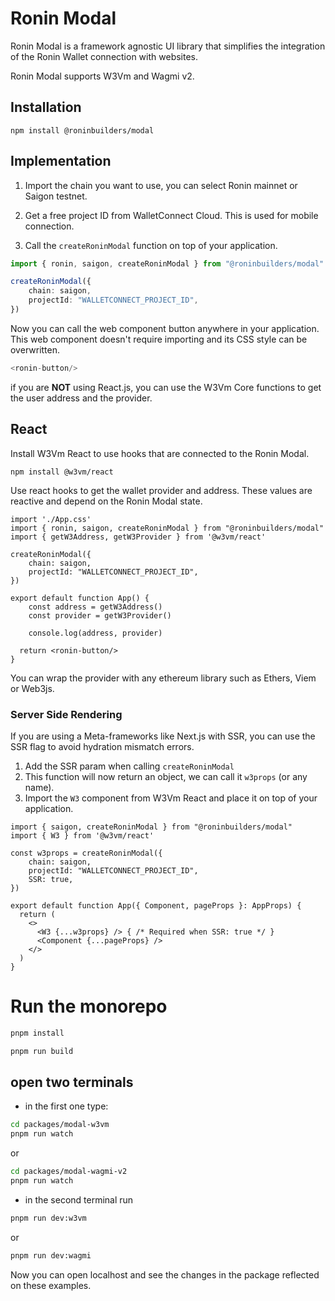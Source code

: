 # Ronin Modal

Ronin Modal is a framework agnostic UI library that simplifies the integration of the Ronin Wallet connection with websites.

Ronin Modal supports W3Vm and Wagmi v2.

## Installation

```npm2yarn
npm install @roninbuilders/modal
```

## Implementation

1. Import the chain you want to use, you can select Ronin mainnet or Saigon testnet.

2. Get a free project ID from WalletConnect Cloud. This is used for mobile connection.

3. Call the `createRoninModal` function on top of your application.

```ts
import { ronin, saigon, createRoninModal } from "@roninbuilders/modal"

createRoninModal({
	chain: saigon,
	projectId: "WALLETCONNECT_PROJECT_ID",
})
```

Now you can call the web component button anywhere in your application. This web component doesn't require importing
and its CSS style can be overwritten.

```ts
<ronin-button/>
```

if you are **NOT** using React.js, you can use the W3Vm Core functions to get the user address and the provider.

## React

Install W3Vm React to use hooks that are connected to the Ronin Modal.

```npm2yarn
npm install @w3vm/react
```

Use react hooks to get the wallet provider and address. These values are reactive and depend on the Ronin Modal state.

```tsx
import './App.css'
import { ronin, saigon, createRoninModal } from "@roninbuilders/modal"
import { getW3Address, getW3Provider } from '@w3vm/react'

createRoninModal({
	chain: saigon,
	projectId: "WALLETCONNECT_PROJECT_ID",
})

export default function App() {
	const address = getW3Address()
	const provider = getW3Provider()

	console.log(address, provider)

  return <ronin-button/>
}
```

You can wrap the provider with any ethereum library such as Ethers, Viem or Web3js.

### Server Side Rendering

If you are using a Meta-frameworks like Next.js with SSR, you can use the SSR flag to avoid hydration mismatch errors.

1. Add the SSR param when calling `createRoninModal`
2. This function will now return an object, we can call it `w3props` (or any name).
3. Import the `W3` component from W3Vm React and place it on top of your application.

```tsx
import { saigon, createRoninModal } from "@roninbuilders/modal"
import { W3 } from '@w3vm/react'

const w3props = createRoninModal({
	chain: saigon,
	projectId: "WALLETCONNECT_PROJECT_ID",
	SSR: true,
})

export default function App({ Component, pageProps }: AppProps) {
  return (
    <>
      <W3 {...w3props} /> { /* Required when SSR: true */ }
      <Component {...pageProps} />
    </>
  )
}
```

# Run the monorepo

```sh
pnpm install
```

```sh
pnpm run build
```

## open two terminals

- in the first one type:

```sh
cd packages/modal-w3vm
pnpm run watch
```
or
```sh
cd packages/modal-wagmi-v2
pnpm run watch
```

- in the second terminal run

```sh
pnpm run dev:w3vm
```
or
```sh
pnpm run dev:wagmi
```

Now you can open localhost and see the changes in the package reflected on these examples.
